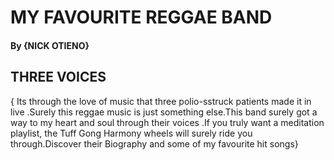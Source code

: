 # MY FAVOURITE REGGAE BAND
#### By **{NICK OTIENO}**
## THREE VOICES
{ Its through the love of music that three polio-sstruck patients made it in live .Surely this reggae music is just something else.This band surely got a way to my heart and soul through their voices .If you truly want a meditation playlist, the Tuff Gong Harmony wheels will surely ride you through.Discover their Biography and some of my favourite hit songs}



